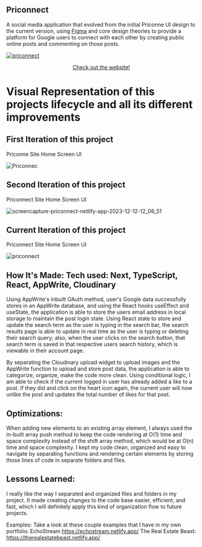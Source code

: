 ## Priconnect

A social media application that evolved from the initial Priconne UI design to the current version, using <a href = "https://www.figma.com/file/IsgZ9uNNbUL79ECDpUePlE/Priconnect?type=design&node-id=36-31&mode=design&t=vkLXBgqz6VUzDAgY-0">Figma</a> and core design theories to provide a platform for Google users to connect with each other by creating public online posts and commenting on those posts.

<a href = "https://priconnect.netlify.app/">

![priconnect](https://github.com/choir27/Priconnect/assets/66279068/4377225b-efd9-43fe-8033-56203cf21ea1)

</a>

<div align = "center"><a href = "https://echostream.netlify.app/">Check out the website!</a></div>


<h1>Visual Representation of this projects lifecycle and all its different improvements</h1>

<h2>First Iteration of this project</h2>
Priconne Site Home Screen UI

![Priconnec](https://github.com/choir27/Priconnect/assets/66279068/471c0b6d-b383-40c5-a1f3-e97c7dbd1c74)

<h2>Second Iteration of this project</h2>
Priconnect Site Home Screen UI

![screencapture-priconnect-netlify-app-2023-12-12-12_06_51](https://github.com/choir27/Priconnect/assets/66279068/a03285a7-1bc4-41dd-a710-973b33be2818)

<h2>Current Iteration of this project</h2>
Priconnect Site Home Screen UI

![priconnect](https://github.com/choir27/Priconnect/assets/66279068/4377225b-efd9-43fe-8033-56203cf21ea1)

## How It's Made: Tech used: Next, TypeScript, React, AppWrite, Cloudinary

Using AppWrite's inbuilt OAuth method, user's Google data successfully stores in an AppWrite database, and using the React hooks useEffect and useState, the application is able to store the users email address in local storage to maintain the post login state.  Using React state to store and update the search term as the user is typing in the search bar, the search results page is able to update in real time as the user is typing or deleting their search query; also, when the user clicks on the search button, that search term is saved in that respective users search history, which is viewable in their account page.

By separating the Cloudinary upload widget to upload images and the AppWrite function to upload and store post data, the application is able to categorize, organize, make the code more clean.  Using conditional logic, I am able to check if the current logged in user has already added a like to a post.  If they did and click on the heart icon again, the current user will now unlike the post and updates the total number of likes for that post.

## Optimizations:

When adding new elements to an existing array element, I always used the in-built array push method to keep the code rendering at O(1) time and space complexity instead of the shift array method, which would be at O(n) time and space complexity.  I kept my code clean, organized and easy to navigate by separating functions and rendering certain elements by storing those lines of code in separate folders and files.

## Lessons Learned:

I really like the way I separated and organized files and folders in my project.  It made creating changes to the code base easier, efficient, and fast, which I will definitely apply this kind of organization flow to future projects.

Examples: Take a look at these couple examples that I have in my own portfolio: EchoStream https://echostream.netlify.app/ The Real Estate Beast: https://therealestatebeast.netlify.app/
